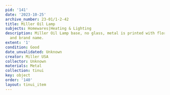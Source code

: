 ```yaml
---
pid: '141'
date: '2023-10-25'
archive_number: 23-01/1-2-42
title: Miller Oil Lamp
subjects: Homewares|Heating & Lighting
description: Miller Oil Lamp base, no glass, metal is printed with floral designs
  and brand name.
extent: '1'
condition: Good
date_unvalidated: Unknown
creator: Miller USA
collector: Unknown
materials: Metal
collection: tinui
key: object
order: '140'
layout: tinui_item
---
```

